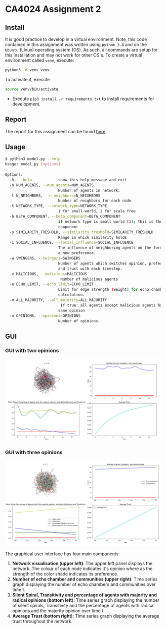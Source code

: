 # CA4024 Assignment 2

## Install
It is good practice to develop in a virtual environment. Note, this code contained in this assignment was written using `python 3.8` and on the `Ubuntu` (Linux) operating system (OS). As such, all commands are setup for this installation and may not work for other OS's. To create a virtual environment called `venv`, execute:
```bash
python3 -m venv venv
```
To activate it, execute
```bash
source venv/bin/activate
```

- Execute `pip3 install -r requirements.txt` to install requirements for development.

## Report
The report for this assignment can be found [here](report.pdf).

## Usage
```bash 
$ python3 model.py --help 
Usage: model.py [options]

Options:
  -h, --help            show this help message and exit
  -n NUM_AGENTS, --num_agents=NUM_AGENTS
                        Number of agents in network.
  -l N_NEIGHBORS, --n_neighbors=N_NEIGHBORS
                        Number of neighbors for each node
  -t NETWORK_TYPE, --network_type=NETWORK_TYPE
                        1 for small-world, 2 for scale free
  -b BETA_COMPONENT, --beta_component=BETA_COMPONENT
                        if network type is small world (1); this is the beta-
                        component
  -s SIMILARITY_TRESHOLD, --similarity_treshold=SIMILARITY_TRESHOLD
                        Range in which similarity holds
  -i SOCIAL_INFLUENCE, --social_influence=SOCIAL_INFLUENCE
                        The influence of neighboring agents on the forming of
                        a new preference.
  -w SWINGERS, --swingers=SWINGERS
                        Number of agents which switches opinion, preference,
                        and trust with each timestep.
  -v MALICIOUS, --malicious=MALICIOUS
                         Number of malicious agents
  -e ECHO_LIMIT, --echo_limit=ECHO_LIMIT
                        Limit for edge strength (weight) for echo chamber
                        calculation.
  -m ALL_MAJORITY, --all_majority=ALL_MAJORITY
                         If true: all agents except malicious agents have the
                        same opinion
  -o OPINIONS, --opinions=OPINIONS
                        Number of opinions 
```

## GUI

### GUI with two opinions
![alt text](images/Figure-screenshot.png "Title Text")


### GUI with three opinions
![alt text](images/Figure-screenshot-2.png "Title Text")

The graphical user interface has four main components:

1. **Network visualisation (upper left)**: The upper left panel displays the network. The colour of each node indicates it's opinion where as the strength of the color shade indicates its preference. 
2. **Number of echo chamber and communities (upper right)**: Time series graph displaying the number of echo chambers and communities over time t.
3. **Silent Spiral, Transitivity and percentage of agents with majority and radical opinions (bottom left)**: Time series graph displaying the number of silent spirals, Transitivity and the percentage of agents with radical opinions and the majority opinion over time t.
4. **Average Trust (bottom right)**: Time series graph displaying the average trust throughout the network. 

